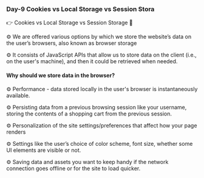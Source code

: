 ### Day-9 Cookies vs Local Storage vs Session Stora


👉 Cookies vs Local Storage vs Session Storage 🔆

⚙️ We are offered various options by which we store the website’s data on the user’s browsers, also known as browser storage

⚙️ It consists of JavaScript APIs that allow us to store data on the client (i.e., on the user's machine), and then it could be retrieved when needed.

#### Why should we store data in the browser?


⚙️ Performance - data stored locally in the user's browser is instantaneously available.

⚙️ Persisting data from a previous browsing session like your username, storing the contents of a shopping cart from the previous session.

⚙️ Personalization of the site settings/preferences that affect how your page renders

⚙️ Settings like the user’s choice of color scheme, font size, whether some UI elements are visible or not.

⚙️ Saving data and assets you want to keep handy if the network connection goes offline or for the site to load quicker.




